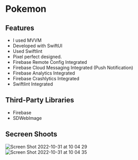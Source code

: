 # Pokemon

## Features
- I used MVVM
- Developed with SwiftUI
- Used Swiftlint
- Pixel perfect designed.
- Firebase Remote Config Integrated
- Firebase Cloud Messaging Integrated (Push Notification)
- Firebase Analytics Integrated
- Firebase Crashlytics Integrated
- Swiftlint Integrated

## Third-Party Libraries
- Firebase
- SDWebImage

## Secreen Shoots
![Screen Shot 2022-10-31 at 10 04 29](https://user-images.githubusercontent.com/62101026/198950604-31b5c871-300d-4974-b148-797d5bdb582a.png)
![Screen Shot 2022-10-31 at 10 04 35](https://user-images.githubusercontent.com/62101026/198950663-7195ab82-7b58-4e95-aa2b-4726dfef3590.png)
